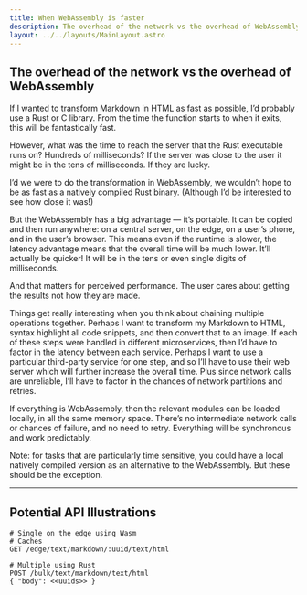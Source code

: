 ```yaml
---
title: When WebAssembly is faster
description: The overhead of the network vs the overhead of WebAssembly
layout: ../../layouts/MainLayout.astro
---
```


## The overhead of the network vs the overhead of WebAssembly

If I wanted to transform Markdown in HTML as fast as possible, I’d probably use a Rust or C library. From the time the function starts to when it exits, this will be fantastically fast.

However, what was the time to reach the server that the Rust executable runs on? Hundreds of milliseconds? If the server was close to the user it might be in the tens of milliseconds. If they are lucky.

I’d we were to do the transformation in WebAssembly, we wouldn’t hope to be as fast as a natively compiled Rust binary. (Although I’d be interested to see how close it was!)

But the WebAssembly has a big advantage — it’s portable. It can be copied and then run anywhere: on a central server, on the edge, on a user’s phone, and in the user’s browser. This means even if the runtime is slower, the latency advantage means that the overall time will be much lower. It’ll actually be quicker! It will be in the tens or even single digits of milliseconds.

And that matters for perceived performance. The user cares about getting the results not how they are made.

Things get really interesting when you think about chaining multiple operations together. Perhaps I want to transform my Markdown to HTML, syntax highlight all code snippets, and then convert that to an image. If each of these steps were handled in different microservices, then I’d have to factor in the latency between each service. Perhaps I want to use a particular third-party service for one step, and so I’ll have to use their web server which will further increase the overall time. Plus since network calls are unreliable, I’ll have to factor in the chances of network partitions and retries.

If everything is WebAssembly, then the relevant modules can be loaded locally, in all the same memory space. There’s no intermediate network calls or chances of failure, and no need to retry. Everything will be synchronous and work predictably.

Note: for tasks that are particularly time sensitive, you could have a local natively compiled version as an alternative to the WebAssembly. But these should be the exception.

----

## Potential API Illustrations

~~~
# Single on the edge using Wasm
# Caches
GET /edge/text/markdown/:uuid/text/html

# Multiple using Rust
POST /bulk/text/markdown/text/html
{ "body": <<uuids>> }
~~~
